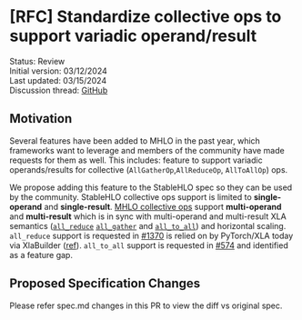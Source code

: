 # [RFC] Standardize collective ops to support variadic operand/result

Status: Review<br/>
Initial version: 03/12/2024<br/>
Last updated: 03/15/2024<br/>
Discussion thread: [GitHub](https://github.com/openxla/stablehlo/pull/2099)

## Motivation

Several features have been added to MHLO in the past year, which frameworks want
to leverage and members of the community have made requests for them as well.
This includes: feature to support variadic operands/results for collective
(`AllGatherOp`,`AllReduceOp`, `AllToAllOp`) ops.

We propose adding this feature to the StableHLO spec so they can be used by the community.
StableHLO collective ops support is limited to **single-operand** and **single-result**.
[MHLO collective ops](https://github.com/tensorflow/mlir-hlo/blob/master/mhlo/IR/hlo_ops.td)
support
**multi-operand** and **multi-result** which is in sync with multi-operand and
multi-result XLA semantics
([`all_reduce`](https://openxla.org/xla/operation_semantics#allreduce)
[`all_gather`](https://openxla.org/xla/operation_semantics#allgather) and
[`all_to_all`](https://openxla.org/xla/operation_semantics#alltoall)) and
horizontal scaling. `all_reduce`
support is requested
in [#1370](https://github.com/openxla/stablehlo/issues/1370) is relied on by
PyTorch/XLA today via XlaBuilder ([ref](https://github.com/pytorch/xla/blob/1bbe333ad137ace6b8134db640c0b24c8c428db6/torch_xla/csrc/cross_replica_reduces.cpp#L156)).
`all_to_all` support is requested in
[#574](https://github.com/openxla/stablehlo/issues/574) and identified as a feature
gap.

## Proposed Specification Changes

Please refer spec.md changes in this PR to view the diff vs original spec.
